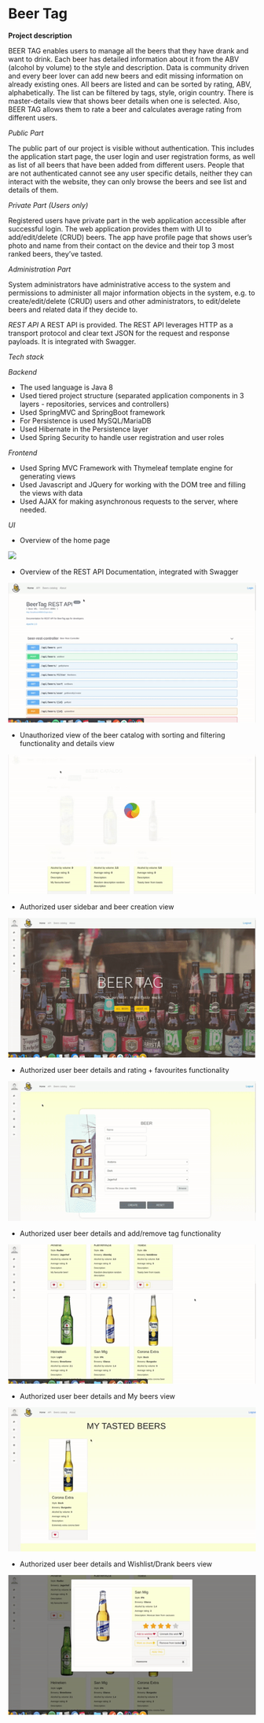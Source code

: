 # Beer Tag

**Project description**

BEER TAG enables users to manage all the beers that they have drank and want to drink.
Each beer has detailed information about it from the ABV (alcohol by volume) to the style and description.
Data is community driven and every beer lover can add new beers and edit missing information on already existing ones.
All beers are listed and can be sorted by rating, ABV, alphabetically. The list can be filtered by tags,
style, origin country.
There is master-details view that shows beer details when one is selected.
Also, BEER TAG allows them to rate a beer and calculates average rating from different users.

*Public Part*

The public part of our project is visible without authentication. This includes the
application start page, the user login and user registration forms, as well as list of all beers that have
been added from different users. People that are not authenticated cannot see any user specific
details, neither they can interact with the website, they can only browse the beers and see list and
details of them.

*Private Part (Users only)*

Registered users have private part in the web application accessible after successful login.
The web application provides them with UI to add/edit/delete (CRUD) beers.
The app have profile page that shows user’s photo and name from their contact on the
device and their top 3 most ranked beers, they’ve tasted.

*Administration Part*

System administrators have administrative access to the system and permissions to
administer all major information objects in the system, e.g. to create/edit/delete (CRUD) users and
other administrators, to edit/delete beers and related data if they decide to.

*REST API*
A REST API is provided.
The REST API leverages HTTP as a transport protocol and clear text JSON for the request and
response payloads. It is integrated with Swagger.

*Tech stack*

*Backend*
* The used language is Java 8
* Used tiered project structure (separated application components in 3 layers - repositories, services and controllers)
* Used SpringMVC and SpringBoot framework
* For Persistence is used MySQL/MariaDB
* Used Hibernate in the Persistence layer
* Used Spring Security to handle user registration and user roles

*Frontend*
* Used Spring MVC Framework with Thymeleaf template engine for generating views
* Used Javascript and JQuery for working with the DOM tree and filling the views with data
* Used AJAX for making asynchronous requests to the server, where needed.


*UI*
* Overview of the home page

![](demo/home.gif)


* Overview of the REST API Documentation, integrated with Swagger


![](demo/swagger.gif)


* Unauthorized view of the beer catalog with sorting and filtering functionality and details view


![](demo/beers-not-auth.gif)


* Authorized user sidebar and beer creation view


![](demo/home-auth.gif)


* Authorized user beer details and rating + favourites functionality


![](demo/rate-beer.gif)


* Authorized user beer details and add/remove tag functionality


![](demo/add-tag.gif)


* Authorized user beer details and My beers view


![](demo/my-beers.gif)


* Authorized user beer details and Wishlist/Drank beers view


![](demo/add-beer-to-wishes.gif)
